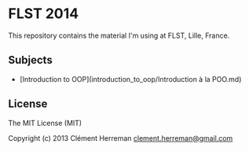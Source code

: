 FLST 2014
==========

This repository contains the material I'm using at FLST, Lille, France.

Subjects
--------

* [Introduction to OOP](introduction_to_oop/Introduction à la POO.md)

License
-------

The MIT License (MIT)

Copyright (c) 2013 Clément Herreman <clement.herreman@gmail.com>
